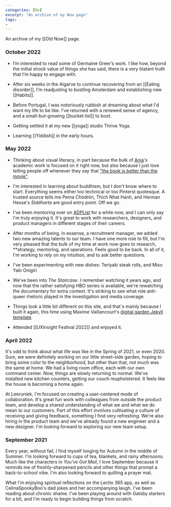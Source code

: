 ```yaml
---
categories: [Me]
excerpt: "An archive of my Now page"
tags:
- 
---
```

An archive of my [[Old Now]] page.

### October 2022

- I’m interested to read some of Germaine Greer’s work. I like how, beyond the initial shock value of things she has said, there is a very blatant truth that I’m happy to engage with.

- After six weeks in the Algarve to continue recovering from an [[Eating disorder]], I’m readjusting to bustling Amsterdam and establishing new [[Habits]].

- Before Portugal, I was notoriously rubbish at dreaming about what I'd want my life to be like. I've returned with a renewed sense of agency, and a small-but-growing [[bucket list]] to boot.

- Getting settled it at my new [[yoga]] studio Thrive Yoga.

- Learning [[Yiddish]] in the early hours.

  

### May 2022

- Thinking about visual literacy, in part because the bulk of [Anja](https://anjawaleson.notion.site/Anja-Waleson-0182c8df804b4b12ab6e70b5b5795a55)'s academic work is focused on it right now, but also because I just love telling people off whenever they say that ["the book is better than the movie"](https://www.theguardian.com/books/2020/dec/07/a-novel-idea-is-the-book-always-better-than-the-film).

- I'm interested in learning about buddhism, but I don't know where to start. Everything seems either too technical or too Pinterst quotesque. A trusted source tells me Pema Chödrön, Thich Nhat Hanh, and Herman Hesse's _Siddharta_ are good entry point. Off we go.

- I've been mentoring over on [ADPList](https://adplist.org/mentors/zinzy-nev-geene) for a while now, and I can only say I'm truly enjoying it. It's great to work with researchers, designers, and product managers in different stages of their careers.

- After months of being, in essense, a recruitment manager, we added two new amazing talents to our team. I have one more role to fill, but I'm very pleased that the bulk of my time at work now goes to research, **strategy, mentoring, and operations. Feels good to be back. In all of it, I'm working to rely on my intuition, and to ask better questions.

- I've been experimenting with new dishes: Teriyaki steak rolls, and Miso Yaki Onigiri

- We've been into _The Staircase_. I remember watching it years ago, and now that the rather satisfying HBO series is available, we're rewatching the documentary for extra context. It's striking to see what role anti-queer rhetoric played in the investigation and media coverage.

- Things look a little bit different on this site, and that's mainly because I built it again, this time using Maxime Vaillancourt's [digital garden Jekyll template](https://github.com/maximevaillancourt/digital-garden-jekyll-template).

- Attended [[UXInsight Festival 2022]] and enjoyed it.

  

### April 2022

It's odd to think about what life was like in the Spring of 2021, or even 2020. Sure, we were definitely working on our little street-side garden, hoping to bring some color to the neighborhood, but other than that, not much was the same at home. We had a living room office, each with our own command center. Now, things are slowly returning to normal. We've installed new kitchen counters, getting our couch reupholstered. It feels like the house is becoming a home again.

  

At Leeruniek, I'm focused on creating a user-centered mode of collaboration. It's great fun work with colleagues from outside the product team, and develop a shared understanding of what we and what we do mean to our customers. Part of this effort involves cultivating a culture of receiving and giving feedback, something I find very refreshing. We're also hiring in the product team and we've already found a new engineer and a new designer. I'm looking forward to exploring our new team setup.

  

### September 2021

Every year, without fail, I find myself longing for Autumn in the middle of Summer. I'm looking forward to cups of tea, blankets, and rainy afternoons. Much like the characters in _You've Got Mail_, I love September because it reminds me of freshly-sharpened pencils and other things that prompt a back-to-school vibe. I'm also looking forward to quilting a prayer mat.

  

What I'm enjoying spiritual reflections on the Lectio 365 app, as well as CelinaSpookyBoo's dad jokes and her accompanying laugh. I've been reading about chronic shame. I've been playing around with Gatsby starters for a bit, and I'm ready to begin building things from scratch.